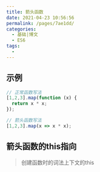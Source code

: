 ```yaml
---
title: 箭头函数
date: 2021-04-23 10:56:56
permalink: /pages/7ae1dd/
categories:
  - 基础|博文
  - ES6
tags:
  -
---
```



## 示例
```js
// 正常函数写法
[1,2,3].map(function (x) {
  return x * x;
});

// 箭头函数写法
[1,2,3].map(x => x * x);
```


## 箭头函数的this指向
> 创建函数时的词法上下文的this